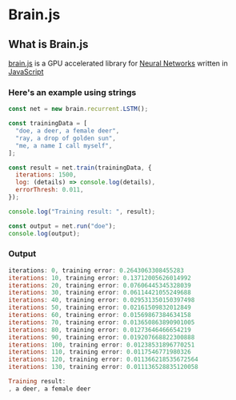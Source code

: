 # Brain.js

## What is Brain.js

[brain.js](https://brain.js.org) is a GPU accelerated library for [Neural Networks](http://en.wikipedia.org/wiki/Artificial_neural_network) written in [JavaScript](https://en.wikipedia.org/wiki/JavaScript)

### Here's an example using strings

```javascript
const net = new brain.recurrent.LSTM();

const trainingData = [
  "doe, a deer, a female deer",
  "ray, a drop of golden sun",
  "me, a name I call myself",
];

const result = net.train(trainingData, {
  iterations: 1500,
  log: (details) => console.log(details),
  errorThresh: 0.011,
});

console.log("Training result: ", result);

const output = net.run("doe");
console.log(output);
```

### Output

```powershell
iterations: 0, training error: 0.2643063308455283
iterations: 10, training error: 0.13712005626014992
iterations: 20, training error: 0.07606445345328039
iterations: 30, training error: 0.06114421055249688
iterations: 40, training error: 0.029531350150397498
iterations: 50, training error: 0.02161509832012849
iterations: 60, training error: 0.01569867384634158
iterations: 70, training error: 0.013650863890901005
iterations: 80, training error: 0.01273646466654219
iterations: 90, training error: 0.019207668822300888
iterations: 100, training error: 0.01238531896770251
iterations: 110, training error: 0.0117546771980326
iterations: 120, training error: 0.011366218535672564
iterations: 130, training error: 0.011136528835120058

Training result:
, a deer, a female deer
```
